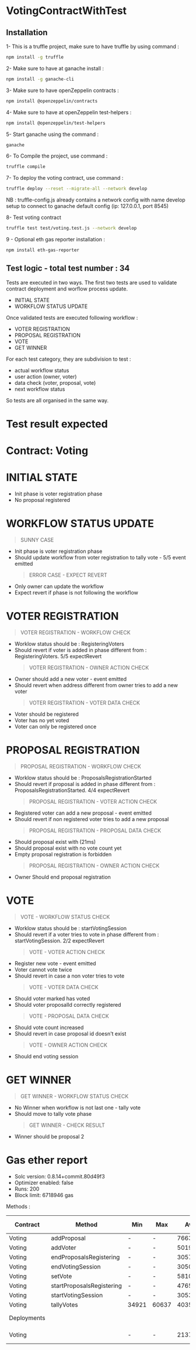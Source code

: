 # VotingContractWithTest

## Installation

1- This is a truffle project, make sure to have truffle by using command :

```sh
npm install -g truffle
```

2- Make sure to have at ganache install :

```sh
npm install -g ganache-cli
```

3- Make sure to have openZeppelin contracts :

```sh
npm install @openzeppelin/contracts
```

4- Make sure to have at openZeppelin test-helpers :

```sh
npm install @openzeppelin/test-helpers
```

5- Start ganache using the command :

```sh
ganache
```

6- To Compile the project, use command :

```sh
truffle compile
```

7- To deploy the voting contract, use command :

```sh
truffle deploy --reset --migrate-all --network develop
```

NB : truffle-config.js already contains a network config with name develop setup to connect to ganache default config (ip: 127.0.0.1, port 8545)

8- Test voting contract

```sh
truffle test test/voting.test.js --network develop
```

9 - Optional eth gas reporter installation :

```sh
npm install eth-gas-reporter
```

## Test logic - total test number : 34

Tests are executed in two ways.
The first two tests are used to validate contract deployment and worflow process update.

- INITIAL STATE
- WORKFLOW STATUS UPDATE

Once validated tests are executed following workflow :

- VOTER REGISTRATION
- PROPOSAL REGISTRATION
- VOTE
- GET WINNER

For each test category, they are subdivision to test :

- actual workflow status
- user action (owner, voter)
- data check (voter, proposal, vote)
- next workflow status

So tests are all organised in the same way.

# Test result expected

# Contract: Voting

# INITIAL STATE

- Init phase is voter registration phase
- No proposal registered

# WORKFLOW STATUS UPDATE

> SUNNY CASE

- Init phase is voter registration phase
- Should update workflow from voter registration to tally vote - 5/5 event emitted
  > ERROR CASE - EXPECT REVERT
- Only owner can update the workflow
- Expect revert if phase is not following the workflow

# VOTER REGISTRATION

> VOTER REGISTRATION - WORKFLOW CHECK

- Worklow status should be : RegisteringVoters
- Should revert if voter is added in phase different from : RegisteringVoters. 5/5 expectRevert
  > VOTER REGISTRATION - OWNER ACTION CHECK
- Owner should add a new voter - event emitted
- Should revert when address different from owner tries to add a new voter
  > VOTER REGISTRATION - VOTER DATA CHECK
- Voter should be registered
- Voter has no yet voted
- Voter can only be registered once

# PROPOSAL REGISTRATION

> PROPOSAL REGISTRATION - WORKFLOW CHECK

- Worklow status should be : ProposalsRegistrationStarted
- Should revert if proposal is added in phase different from : ProposalsRegistrationStarted. 4/4 expectRevert
  > PROPOSAL REGISTRATION - VOTER ACTION CHECK
- Registered voter can add a new proposal - event emitted
- Should revert if non registered voter tries to add a new proposal
  > PROPOSAL REGISTRATION - PROPOSAL DATA CHECK
- Should proposal exist with (21ms)
- Should proposal exist with no vote count yet
- Empty proposal registration is forbidden
  > PROPOSAL REGISTRATION - OWNER ACTION CHECK
- Owner Should end proposal registration

# VOTE

> VOTE - WORKFLOW STATUS CHECK

- Worklow status should be : startVotingSession
- Should revert if a voter tries to vote in phase different from : startVotingSession. 2/2 expectRevert
  > VOTE - VOTER ACTION CHECK
- Register new vote - event emitted
- Voter cannot vote twice
- Should revert in case a non voter tries to vote
  > VOTE - VOTER DATA CHECK
- Should voter marked has voted
- Should voter proposalId correctly registered
  > VOTE - PROPOSAL DATA CHECK
- Should vote count increased
- Should revert in case proposal id doesn't exist
  > VOTE - OWNER ACTION CHECK
- Should end voting session

# GET WINNER

> GET WINNER - WORKFLOW STATUS CHECK

- No Winner when workflow is not last one - tally vote
- Should move to tally vote phase
  > GET WINNER - CHECK RESULT
- Winner should be proposal 2

# Gas ether report

- Solc version: 0.8.14+commit.80d49f3
- Optimizer enabled: false
- Runs: 200
- Block limit: 6718946 gas

Methods :

| Contract    | Method                    | Min   | Max   | Avg     | # calls    | eur (avg) |
| ----------- | ------------------------- | ----- | ----- | ------- | ---------- | --------- |
| Voting      | addProposal               | -     | -     | 76632   | 10         |-          |
| Voting      | addVoter                  | -     | -     | 50196   | 16         |-          |
| Voting      | endProposalsRegistering   | -     | -     | 30575   | 11         |-          |
| Voting      | endVotingSession          | -     | -     | 30509   | 9          |-          |
| Voting      | setVote                   | -     | -     | 58101   | 12         |-          |
| Voting      | startProposalsRegistering | -     | -     | 47653   | 11         |-          |
| Voting      | startVotingSession        | -     | -     | 30530   | 12         |-          |
| Voting      | tallyVotes                | 34921 | 60637 | 40355   | 10         |-          |
| Deployments |                           |       |       |         | % of limit |-          |
| Voting      |                           |-      |-      | 2137238 | 31.8 %     |-          |

